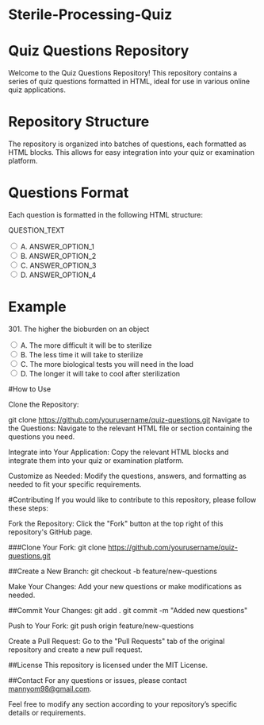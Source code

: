 # Sterile-Processing-Quiz

# Quiz Questions Repository

Welcome to the Quiz Questions Repository! This repository contains a series of quiz questions formatted in HTML, ideal for use in various online quiz applications.

# Repository Structure

The repository is organized into batches of questions, each formatted as HTML blocks. This allows for easy integration into your quiz or examination platform.

# Questions Format

Each question is formatted in the following HTML structure:

<div class="question" data-question="QUESTION_NUMBER">
    <p>QUESTION_TEXT</p>
    <div class="answer"><input type="radio" name="qQUESTION_NUMBER" value="A" data-correct="true"> A. ANSWER_OPTION_1</div>
    <div class="answer"><input type="radio" name="qQUESTION_NUMBER" value="B"> B. ANSWER_OPTION_2</div>
    <div class="answer"><input type="radio" name="qQUESTION_NUMBER" value="C"> C. ANSWER_OPTION_3</div>
    <div class="answer"><input type="radio" name="qQUESTION_NUMBER" value="D"> D. ANSWER_OPTION_4</div>
</div>

# Example

<div class="question" data-question="301">
    <p>301. The higher the bioburden on an object</p>
    <div class="answer"><input type="radio" name="q301" value="A" data-correct="true"> A. The more difficult it will be to sterilize</div>
    <div class="answer"><input type="radio" name="q301" value="B"> B. The less time it will take to sterilize</div>
    <div class="answer"><input type="radio" name="q301" value="C"> C. The more biological tests you will need in the load</div>
    <div class="answer"><input type="radio" name="q301" value="D"> D. The longer it will take to cool after sterilization</div>
</div>


#How to Use

Clone the Repository:

git clone https://github.com/yourusername/quiz-questions.git
Navigate to the Questions: Navigate to the relevant HTML file or section containing the questions you need.

Integrate into Your Application: Copy the relevant HTML blocks and integrate them into your quiz or examination platform.

Customize as Needed: Modify the questions, answers, and formatting as needed to fit your specific requirements.

#Contributing
If you would like to contribute to this repository, please follow these steps:

Fork the Repository: Click the "Fork" button at the top right of this repository's GitHub page.

###Clone Your Fork:
git clone https://github.com/yourusername/quiz-questions.git

##Create a New Branch:
git checkout -b feature/new-questions

Make Your Changes: Add your new questions or make modifications as needed.

##Commit Your Changes:
git add .
git commit -m "Added new questions"

Push to Your Fork:
git push origin feature/new-questions

Create a Pull Request: Go to the "Pull Requests" tab of the original repository and create a new pull request.

##License
This repository is licensed under the MIT License.

##Contact
For any questions or issues, please contact mannyom98@gmail.com.

Feel free to modify any section according to your repository’s specific details or requirements.

